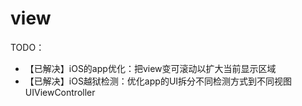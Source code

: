 # view

TODO：

* 【已解决】iOS的app优化：把view变可滚动以扩大当前显示区域
* 【已解决】iOS越狱检测：优化app的UI拆分不同检测方式到不同视图UIViewController
